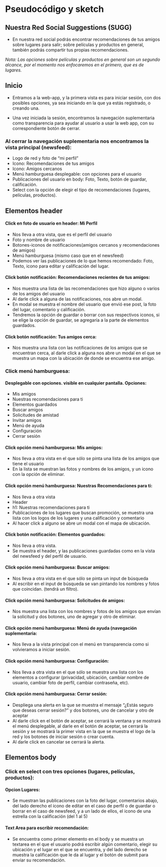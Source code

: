 # Pseudocódigo y sketch

## Nuestra Red Social **Suggestions (SUGG)**

- En nuestra red social podrás encontrar recomendaciones de tus amigos sobre lugares para salir; sobre películas y productos en general, también podrás compartir tus propias recomendaciones.

*Nota: Las opciones sobre películas y productos en general son un segundo alcance, por el momento nos enfocaremos en el primero, que es de lugares.*


## Inicio
- Entramos a la web-app, y la primera vista es para iniciar sesión, con dos posibles opciones, ya sea iniciando en la que ya estás registrado, o creando una.

- Una vez iniciada la sesión, encontramos la navegación suplementaria como transparencia para ayudar al usuario a usar la web app, con su correspondiente botón de cerrar.


### Al cerrar la navegación suplementaria nos encontramos la vista principal (newsfeed):
- Logo de red y foto de “mi perfil”
- Icono: Recomendaciones de tus amigos
- Icono: Amigos cercanos
- Menú hamburguesa desplegable: con opciones para el usuario
- Publicaciones del usuario en body: Foto, Texto, botón de guardar, calificación.
- Select con la opción de elegir el tipo de recomendaciones (lugares, películas, productos).


## Elementos header
#### Click en foto de usuario en header: Mi Perfil
- Nos lleva a otra vista, que es el perfil del usuario
- Foto y nombre de usuario
- Botones-iconos de notificaciones(amigos cercanos y recomendaciones de amigos)
- Menú hamburguesa (mismo caso que en el newsfeed)
- Podemos ver las publicaciones de lo que hemos recomendado: Foto, Texto, icono para editar y calificación del lugar.


#### Click botón notificación: Recomendaciones recientes de tus amigos:
- Nos muestra una lista de las recomendaciones que hizo alguno o varios de los amigos del usuario
- Al darle click a alguna de las notificaciones, nos abre un modal.
- En modal se muestra el nombre del usuario que envió ese post, la foto del lugar, comentario y calificación.
- Tendremos la opción de guardar o borrar con sus respectivos iconos, si se elige la opción de guardar, se agregaría a la parte de elementos guardados.


#### Click botón notificación: Tus amigos cerca:
- Nos muestra una lista con las notificaciones de los amigos que se encuentran cerca, al darle click a alguna nos abre un modal en el que se muestra un mapa con la ubicación de donde se encuentra ese amigo.


### Click menú hamburguesa:
#### Desplegable con opciones. visible en cualquier pantalla. Opciones:
- Mis amigos
- Nuestras recomendaciones para ti
- Elementos guardados
- Buscar amigos
- Solicitudes de amistad
- Invitar amigos
- Menú de ayuda
- Configuración
- Cerrar sesión                 


#### Click opción menú hamburguesa: Mis amigos:
- Nos lleva a otra vista en el que sólo se pinta una lista de los amigos que tiene el usuario
- En la lista se muestran las fotos y nombres de los amigos, y un icono con la opción de eliminar.


#### Click opción menú hamburguesa: Nuestras Recomendaciones para ti:
- Nos lleva a otra vista
- Header
- h1: Nuestras recomendaciones para ti
- Publicaciones de los lugares que buscan promoción, se muestra una lista con los logos de los lugares y una calificación y comentario
- Al hacer click a alguno se abre un modal con el mapa de ubicación.


#### Click botón notificación: Elementos guardados:
- Nos lleva a otra vista.
- Se muestra el header, y las publicaciones guardadas como en la vista del newsfeed y del perfil de usuario.


#### Click opción menú hamburguesa: Buscar amigos:
- Nos lleva a otra vista en el que sólo se pinta un input de búsqueda
- Al escribir en el input de búsqueda se van pintando los nombres y fotos que coincidan. (tendrá un filtro).


#### Click opción menú hamburguesa: Solicitudes de amigos:
- Nos muestra una lista con los nombres y fotos de los amigos que envían la solicitud y dos botones, uno de agregar y otro de eliminar.


#### Click opción menú hamburguesa: Menú de ayuda (navegación suplementaria:
- Nos lleva a la vista principal con el menú en transparencia como si volvieramos a iniciar sesión.


#### Click opción menú hamburguesa: Configuración:
- Nos lleva a otra vista en el que sólo se muestra una lista con los elementos a configurar (privacidad, ubicación, cambiar nombre de usuario, cambiar foto de perfil, cambiar contraseña, etc).


#### Click opción menú hamburguesa: Cerrar sesión:
- Despliega una alerta en la que se muestra el mensaje “¿Estás seguro que deseas cerrar sesión?” y dos botones, uno de cancelar y otro de aceptar
- Al darle click en el botón de aceptar, se cerrará la ventana y se mostrará el menú desplegable, al darle en el botón de aceptar, se cerrará la sesión y se mostrará la primer vista en la que se muestra el logo de la red y los botones de iniciar sesión o crear cuenta.
- Al darle click en cancelar se cerrará la alerta.


## Elementos body

### Click en select con tres opciones (lugares, películas, productos):

#### Opcion Lugares:
- Se muestran las publicaciones con la foto del lugar, comentarios abajo, del lado derecho el icono de editar en el caso de perfil o de guardar o borrar en el caso de newsfeed, y a un lado de ellos, el icono de una estrella con la calificación (del 1 al 5)

#### Text Area para escribir recomendación:
- Se encuentra como primer elemento en el body y se muestra un textarea en el que el usuario podrá escribir algún comentario, elegir su ubicación y el lugar en el que se encuentra, y del lado derecho se muestra la calificación que le da al lugar y el botón de submit para enviar su recomendación.
